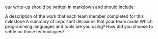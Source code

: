 our write-up should be written in markdown and should include:

A description of the work that each team member completed for this milestone
A summary of important decisions that your team made
Which programming languages and tools are you using?
How did you choose to settle on those technologies?

